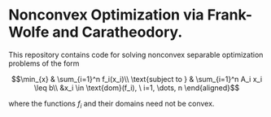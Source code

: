 # Nonconvex Optimization via Frank-Wolfe and Caratheodory.

This repository contains code for solving nonconvex separable optimization problems of the form
```math
\min_{x} & \sum_{i=1}^n f_i(x_i)\\
\text{subject to } & \sum_{i=1}^n A_i x_i \leq b\\
&x_i \in \text{dom}(f_i), \ i=1, \dots, n
\end{aligned}
```
where the functions $f_i$ and their domains need not be convex.
